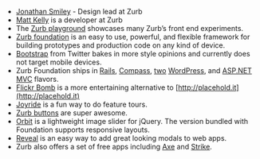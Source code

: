* [Jonathan Smiley](http://www.zurb.com/team/jonathan-smiley) - Design lead at Zurb
* [Matt Kelly](http://www.zurb.com/team/matt-kelly) is a developer at Zurb
* The [Zurb playground](http://www.zurb.com/playground) showcases many Zurb’s front end experiments.
* [Zurb foundation](http://foundation.zurb.com/) is an easy to use, powerful, and flexible framework for building prototypes and production code on any kind of device.
* [Bootstrap](http://twitter.github.com/bootstrap/) from Twitter bakes in more style opinions and currently does not target mobile devices.
* Zurb Foundation ships in [Rails](https://github.com/zurb/foundation-rails), [Compass](https://github.com/zurb/foundation-sass), [two](https://github.com/drewsymo/Foundation) [WordPress](https://github.com/retlehs/roots), and [ASP.NET MVC](http://nuget.org/List/Packages/Zurb_Foundation_MPC3) flavors.
* [Flickr Bomb](http://www.zurb.com/playground/rapid-prototyping-with-flickrbomb) is a more entertaining alternative to [](http://placehold.it)[http://placehold.it](http://placehold.it)
* [Joyride](http://www.zurb.com/playground/jquery_joyride_feature_tour_plugin) is a fun way to do feature tours.
* [Zurb buttons](http://www.zurb.com/playground/super-awesome-buttons) are super awesome.
* [Orbit](http://www.zurb.com/playground/orbit-jquery-image-slider) is a lightweight image slider for jQuery. The version bundled with Foundation supports responsive layouts.
* [Reveal](http://www.zurb.com/playground/reveal-modal-plugin) is an easy way to add great looking modals to web apps.
* Zurb also offers a set of free apps including [Axe](http://www.axeapp.com/) and [Strike](http://www.strikeapp.com/).